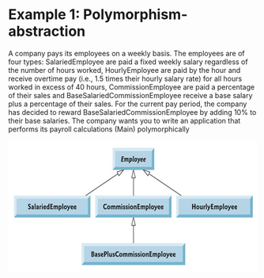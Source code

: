 # Example 1: Polymorphism-abstraction

A company pays its employees on a weekly basis. The
employees are of four types: SalariedEmployee are paid a
fixed weekly salary regardless of the number of hours worked,
HourlyEmployee are paid by the hour and receive overtime
pay (i.e., 1.5 times their hourly salary rate) for all hours
worked in excess of 40 hours, CommissionEmployee are paid
a percentage of their sales and BaseSalariedCommissionEmployee
receive a base salary plus a percentage of their
sales. For the current pay period, the company has decided to
reward BaseSalariedCommissionEmployee by adding 10% to
their base salaries. The company wants you to write an
application that performs its payroll calculations (Main)
polymorphically


![Problem1](Problem1.png)
